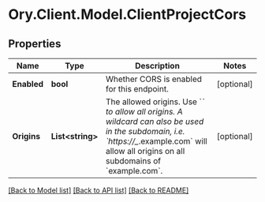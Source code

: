 # Ory.Client.Model.ClientProjectCors

## Properties

Name | Type | Description | Notes
------------ | ------------- | ------------- | -------------
**Enabled** | **bool** | Whether CORS is enabled for this endpoint. | [optional] 
**Origins** | **List&lt;string&gt;** | The allowed origins. Use &#x60;*&#x60; to allow all origins. A wildcard can also be used in the subdomain, i.e. &#x60;https://_*.example.com&#x60; will allow all origins on all subdomains of &#x60;example.com&#x60;. | [optional] 

[[Back to Model list]](../README.md#documentation-for-models) [[Back to API list]](../README.md#documentation-for-api-endpoints) [[Back to README]](../README.md)

